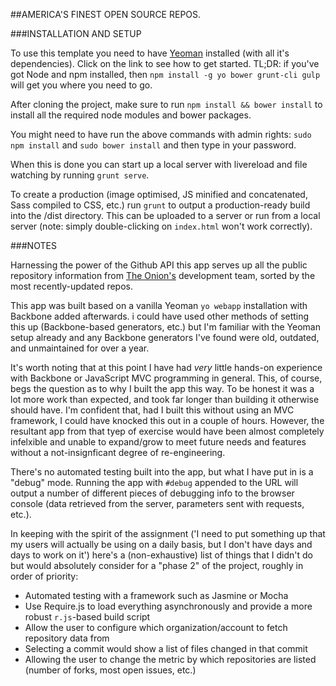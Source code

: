 ##AMERICA'S FINEST OPEN SOURCE REPOS.

###INSTALLATION AND SETUP

To use this template you need to have [Yeoman](http://yeoman.io/learning/index.html "Getting started with Yeoman") installed (with all it's dependencies). Click on the link to see how to get started. TL;DR: if you've got Node and npm installed, then `npm install -g yo bower grunt-cli gulp` will get you where you need to go.

After cloning the project, make sure to run `npm install && bower install` to install all the required node modules and bower packages.

You might need to have run the above commands with admin rights: `sudo npm install` and `sudo bower install` and then type in your password.

When this is done you can start up a local server with livereload and file watching by running `grunt serve`.

To create a production (image optimised, JS minified and concatenated, Sass compiled to CSS, etc.) run `grunt` to output a production-ready build into the /dist directory. This can be uploaded to a server or run from a local server (note: simply double-clicking on `index.html` won't work correctly).

###NOTES

Harnessing the power of the Github API this app serves up all the public repository information from [The Onion's](http://github.com/theonion) development team, sorted by the most recently-updated repos.

This app was built based on a vanilla Yeoman `yo webapp` installation with Backbone added afterwards. i could have used other methods of setting this up (Backbone-based generators, etc.) but I'm familiar with the Yeoman setup already and any Backbone generators I've found were old, outdated, and unmaintained for over a year.

It's worth noting that at this point I have had _very_ little hands-on experience with Backbone or JavaScript MVC programming in general. This, of course, begs the question as to why I built the app this way. To be honest it was a lot more work than expected, and took far longer than building it otherwise should have. I'm confident that, had I built this without using an MVC framework, I could have knocked this out in a couple of hours. However, the resultant app from that tyep of exercise would have been almost completely infelxible and unable to expand/grow to meet future needs and features without a not-insignficant degree of re-engineering.

There's no automated testing built into the app, but what I have put in is a "debug" mode. Running the app with `#debug` appended to the URL will output a number of different pieces of debugging info to the browser console (data retrieved from the server, parameters sent with requests, etc.).

In keeping with the spirit of the assignment ('I need to put something up that my users will actually be using on a daily basis, but I don't have days and days to work on it') here's a (non-exhaustive) list of things that I didn't do but would absolutely consider for a "phase 2" of the project, roughly in order of priority:

* Automated testing with a framework such as Jasmine or Mocha
* Use Require.js to load everything asynchronously and provide a more robust `r.js`-based build script
* Allow the user to configure which organization/account to fetch repository data from
* Selecting a commit would show a list of files changed in that commit
* Allowing the user to change the metric by which repositories are listed (number of forks, most open issues, etc.)